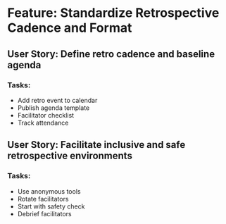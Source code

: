 # Feature: Standardize Retrospective Cadence and Format

## User Story: Define retro cadence and baseline agenda

### Tasks:
- Add retro event to calendar
- Publish agenda template
- Facilitator checklist
- Track attendance

## User Story: Facilitate inclusive and safe retrospective environments

### Tasks:
- Use anonymous tools
- Rotate facilitators
- Start with safety check
- Debrief facilitators
